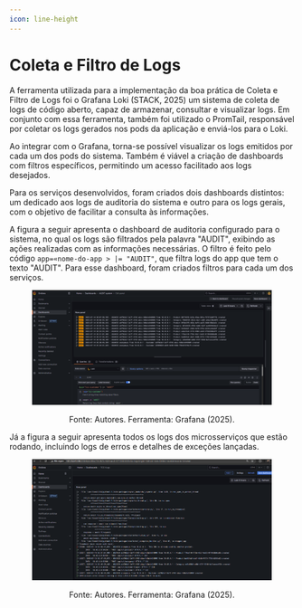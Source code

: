 ```yaml
---
icon: line-height
---
```


# Coleta e Filtro de Logs

A ferramenta utilizada para a implementação da boa prática de Coleta e Filtro de Logs foi o Grafana Loki (STACK, 2025) um sistema de coleta de logs de código aberto, capaz de armazenar, consultar e visualizar logs. Em conjunto com essa ferramenta, também foi utilizado o PromTail, responsável por coletar os logs gerados nos pods da aplicação e enviá-los para o Loki.

Ao integrar com o Grafana, torna-se possível visualizar os logs emitidos por cada um dos pods do sistema. Também é viável a criação de dashboards com filtros específicos, permitindo um acesso facilitado aos logs desejados.

Para os serviços desenvolvidos, foram criados dois dashboards distintos: um dedicado aos logs de auditoria do sistema e outro para os logs gerais, com o objetivo de facilitar a consulta às informações.

A figura a seguir apresenta o dashboard de auditoria configurado para o sistema, no qual os logs são filtrados pela palavra "AUDIT", exibindo as ações realizadas com as informações necessárias. O filtro é feito pelo código `app=«nome-do-app > |= "AUDIT"`, que filtra logs do app que tem o texto "AUDIT". Para esse dashboard, foram criados filtros para cada um dos serviços.

<figure><img src="../../.gitbook/assets/audit-dashboard.png" alt=""><figcaption></figcaption></figure>

<p align="center">Fonte: Autores. Ferramenta: Grafana (2025).</p>

Já a figura a seguir apresenta todos os logs dos microsserviços que estão rodando, incluindo logs de erros e detalhes de exceções lançadas.

<figure><img src="../../.gitbook/assets/services-dashboard.png" alt=""><figcaption></figcaption></figure>

<p align="center">Fonte: Autores. Ferramenta: Grafana (2025).</p>

